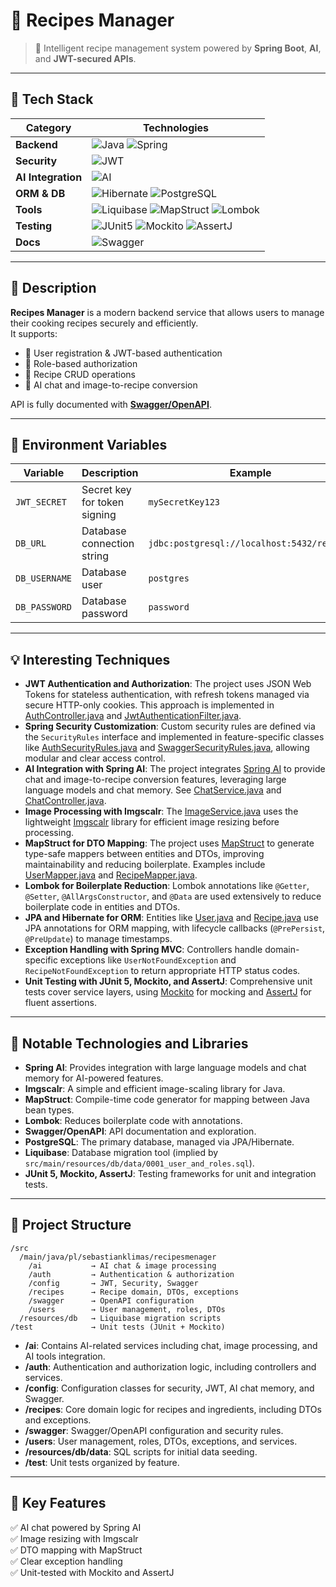 # 🍳 Recipes Manager
> 🧠 Intelligent recipe management system powered by **Spring Boot**, **AI**, and **JWT-secured APIs**.

---

## 🚀 Tech Stack

| Category | Technologies |
|-----------|--------------|
| **Backend** | ![Java](https://img.shields.io/badge/Java-ED8B00?style=for-the-badge&logo=java&logoColor=white) ![Spring](https://img.shields.io/badge/Spring-6DB33F?style=for-the-badge&logo=spring&logoColor=white) |
| **Security** | ![JWT](https://img.shields.io/badge/JWT-000000?style=for-the-badge&logo=jsonwebtokens&logoColor=white) |
| **AI Integration** | ![AI](https://img.shields.io/badge/AI-%230080FF?style=for-the-badge&logo=openai&logoColor=white) |
| **ORM & DB** | ![Hibernate](https://img.shields.io/badge/Hibernate-59666C?style=for-the-badge&logo=hibernate&logoColor=white) ![PostgreSQL](https://img.shields.io/badge/PostgreSQL-4169E1?style=for-the-badge&logo=postgresql&logoColor=white) |
| **Tools** | ![Liquibase](https://img.shields.io/badge/Liquibase-003BCE?style=for-the-badge&logo=liquibase&logoColor=white) ![MapStruct](https://img.shields.io/badge/MapStruct-5C2D91?style=for-the-badge) ![Lombok](https://img.shields.io/badge/Lombok-A50?style=for-the-badge) |
| **Testing** | ![JUnit5](https://img.shields.io/badge/JUnit5-25A162?style=for-the-badge) ![Mockito](https://img.shields.io/badge/Mockito-46B6AC?style=for-the-badge) ![AssertJ](https://img.shields.io/badge/AssertJ-0069C0?style=for-the-badge) |
| **Docs** | ![Swagger](https://img.shields.io/badge/Swagger-85EA2D?style=for-the-badge&logo=swagger&logoColor=black) |

---

## 📝 Description

**Recipes Manager** is a modern backend service that allows users to manage their cooking recipes securely and efficiently.  
It supports:
- 👤 User registration & JWT-based authentication
- 🧩 Role-based authorization
- 🍲 Recipe CRUD operations
- 🤖 AI chat and image-to-recipe conversion

API is fully documented with **[Swagger/OpenAPI](src/main/java/pl/sebastianklimas/recipesmenager/swagger/SwaggerConfig.java)**.

---

## 🔐 Environment Variables
| Variable      | Description                  | Example                                    |
| ------------- | ---------------------------- | ------------------------------------------ |
| `JWT_SECRET`  | Secret key for token signing | `mySecretKey123`                           |
| `DB_URL`      | Database connection string   | `jdbc:postgresql://localhost:5432/recipes` |
| `DB_USERNAME` | Database user                | `postgres`                                 |
| `DB_PASSWORD` | Database password            | `password`                                 |

---

## 💡 Interesting Techniques

- **JWT Authentication and Authorization**: The project uses JSON Web Tokens for stateless authentication, with refresh tokens managed via secure HTTP-only cookies. This approach is implemented in [AuthController.java](src/main/java/pl/sebastianklimas/recipesmenager/auth/AuthController.java) and [JwtAuthenticationFilter.java](src/main/java/pl/sebastianklimas/recipesmenager/config/jwt/JwtAuthenticationFilter.java).
- **Spring Security Customization**: Custom security rules are defined via the `SecurityRules` interface and implemented in feature-specific classes like [AuthSecurityRules.java](src/main/java/pl/sebastianklimas/recipesmenager/auth/AuthSecurityRules.java) and [SwaggerSecurityRules.java](src/main/java/pl/sebastianklimas/recipesmenager/swagger/SwaggerSecurityRules.java), allowing modular and clear access control.
- **AI Integration with Spring AI**: The project integrates [Spring AI](https://spring.io/projects/spring-ai) to provide chat and image-to-recipe conversion features, leveraging large language models and chat memory. See [ChatService.java](src/main/java/pl/sebastianklimas/recipesmenager/ai/chat/ChatService.java) and [ChatController.java](src/main/java/pl/sebastianklimas/recipesmenager/ai/chat/ChatController.java).
- **Image Processing with Imgscalr**: The [ImageService.java](src/main/java/pl/sebastianklimas/recipesmenager/ai/image/ImageService.java) uses the lightweight [Imgscalr](https://github.com/rkalla/imgscalr) library for efficient image resizing before processing.
- **MapStruct for DTO Mapping**: The project uses [MapStruct](https://mapstruct.org/) to generate type-safe mappers between entities and DTOs, improving maintainability and reducing boilerplate. Examples include [UserMapper.java](src/main/java/pl/sebastianklimas/recipesmenager/users/UserMapper.java) and [RecipeMapper.java](src/main/java/pl/sebastianklimas/recipesmenager/recipes/RecipeMapper.java).
- **Lombok for Boilerplate Reduction**: Lombok annotations like `@Getter`, `@Setter`, `@AllArgsConstructor`, and `@Data` are used extensively to reduce boilerplate code in entities and DTOs.
- **JPA and Hibernate for ORM**: Entities like [User.java](src/main/java/pl/sebastianklimas/recipesmenager/users/User.java) and [Recipe.java](src/main/java/pl/sebastianklimas/recipesmenager/recipes/Recipe.java) use JPA annotations for ORM mapping, with lifecycle callbacks (`@PrePersist`, `@PreUpdate`) to manage timestamps.
- **Exception Handling with Spring MVC**: Controllers handle domain-specific exceptions like `UserNotFoundException` and `RecipeNotFoundException` to return appropriate HTTP status codes.
- **Unit Testing with JUnit 5, Mockito, and AssertJ**: Comprehensive unit tests cover service layers, using [Mockito](https://site.mockito.org/) for mocking and [AssertJ](https://assertj.github.io/doc/) for fluent assertions.

---

## 🏫 Notable Technologies and Libraries

- **Spring AI**: Provides integration with large language models and chat memory for AI-powered features.
- **Imgscalr**: A simple and efficient image-scaling library for Java.
- **MapStruct**: Compile-time code generator for mapping between Java bean types.
- **Lombok**: Reduces boilerplate code with annotations.
- **Swagger/OpenAPI**: API documentation and exploration.
- **PostgreSQL**: The primary database, managed via JPA/Hibernate.
- **Liquibase**: Database migration tool (implied by `src/main/resources/db/data/0001_user_and_roles.sql`).
- **JUnit 5, Mockito, AssertJ**: Testing frameworks for unit and integration tests.

---

## 🧩 Project Structure

```
/src
  /main/java/pl/sebastianklimas/recipesmenager
    /ai           → AI chat & image processing
    /auth         → Authentication & authorization
    /config       → JWT, Security, Swagger
    /recipes      → Recipe domain, DTOs, exceptions
    /swagger      → OpenAPI configuration
    /users        → User management, roles, DTOs
  /resources/db   → Liquibase migration scripts
/test             → Unit tests (JUnit + Mockito)
```

- **/ai**: Contains AI-related services including chat, image processing, and AI tools integration.
- **/auth**: Authentication and authorization logic, including controllers and services.
- **/config**: Configuration classes for security, JWT, AI chat memory, and Swagger.
- **/recipes**: Core domain logic for recipes and ingredients, including DTOs and exceptions.
- **/swagger**: Swagger/OpenAPI configuration and security rules.
- **/users**: User management, roles, DTOs, exceptions, and services.
- **/resources/db/data**: SQL scripts for initial data seeding.
- **/test**: Unit tests organized by feature.

---

## 🧠 Key Features

✅ AI chat powered by Spring AI  
✅ Image resizing with Imgscalr  
✅ DTO mapping with MapStruct  
✅ Clear exception handling  
✅ Unit-tested with Mockito and AssertJ